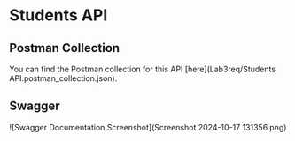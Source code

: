 # Students API

## Postman Collection

You can find the Postman collection for this API [here](Lab3req/Students API.postman_collection.json).

## Swagger

![Swagger Documentation Screenshot](Screenshot 2024-10-17 131356.png)


